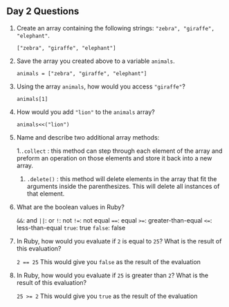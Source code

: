 ## Day 2 Questions

1. Create an array containing the following strings: `"zebra", "giraffe", "elephant"`.

    `["zebra", "giraffe", "elephant"]`

1. Save the array you created above to a variable `animals`.

    `animals = ["zebra", "giraffe", "elephant"]`

1. Using the array `animals`, how would you access `"giraffe"`?

    `animals[1]`

1. How would you add `"lion"` to the `animals` array?

    `animals<<("lion")`

1. Name and describe two additional array methods:

    1.`.collect` : this method can step through each element of the array and preform an operation on those elements and store it back into a new array.
    1. `.delete()` : this method will delete elements in the array that fit the arguments inside the parenthesizes. This will delete all instances of that element.

1. What are the boolean values in Ruby?

    `&&`: and
    `||`: or
    `!`: not
    `!=`: not equal
    `==`: equal
    `>=`: greater-than-equal
    `<=`: less-than-equal
    `true`: true
    `false`: false

1. In Ruby, how would you evaluate if `2` is equal to `25`? What is the result of this evaluation?

    `2 == 25`
    This would give you `false` as the result of the evaluation

1. In Ruby, how would you evaluate if `25` is greater than `2`? What is the result of this evaluation?

    `25 >= 2`
    This would give you `true` as the result of the evaluation
